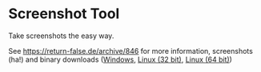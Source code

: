 # Screenshot Tool

Take screenshots the easy way.

See https://return-false.de/archive/846 for more information, screenshots (ha!) and binary downloads ([Windows](https://return-false.de/dl/screenshottool/screenshottool.exe), [Linux (32 bit)](https://return-false.de/dl/screenshottool/screenshottool_x86), [Linux (64 bit)](https://return-false.de/dl/screenshottool/screenshottool_x64))